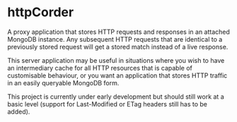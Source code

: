 # httpCorder

A proxy application that stores HTTP requests and responses in an attached MongoDB instance. Any subsequent HTTP requests that are identical to a previously stored request will get a stored match instead of a live response.

This server application may be useful in situations where you wish to have an intermediary cache for all HTTP resources that is capable of customisable behaviour, or you want an application that stores HTTP traffic in an easily queryable MongoDB form.

This project is currently under early development but should still work at a basic level (support for Last-Modified or ETag headers still has to be added).
